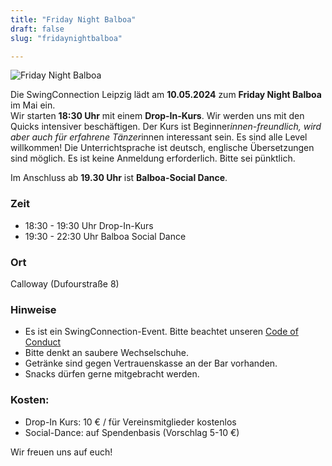 ```yaml
---
title: "Friday Night Balboa"
draft: false
slug: "fridaynightbalboa"

---
```


![Friday Night Balboa](../slider_fnb_mai_2024.png)

Die SwingConnection Leipzig lädt am **10.05.2024** zum **Friday Night Balboa** im Mai ein.  
Wir starten **18:30 Uhr** mit einem **Drop-In-Kurs**. Wir werden uns mit den Quicks intensiver beschäftigen. Der Kurs ist Beginner*innen-freundlich, wird aber auch für erfahrene Tänzer*innen interessant sein. Es sind alle Level willkommen! Die Unterrichtsprache ist deutsch, englische Übersetzungen sind möglich. Es ist keine Anmeldung erforderlich. Bitte sei pünktlich.

Im Anschluss ab **19.30 Uhr** ist **Balboa-Social Dance**. 

### Zeit
- 18:30 - 19:30 Uhr Drop-In-Kurs
- 19:30 - 22:30 Uhr Balboa Social Dance

### Ort
Calloway (Dufourstraße 8)

### Hinweise
- Es ist ein SwingConnection-Event. Bitte beachtet unseren [Code of Conduct](https://drive.google.com/file/d/1YkaUGv2HEB9FJ01FnjdeniP-5yl-rAqF/)
- Bitte denkt an saubere Wechselschuhe.  
- Getränke sind gegen Vertrauenskasse an der Bar vorhanden.  
- Snacks dürfen gerne mitgebracht werden.  

### Kosten:
- Drop-In Kurs: 10 € / für Vereinsmitglieder kostenlos
- Social-Dance: auf Spendenbasis (Vorschlag 5-10 €)

Wir freuen uns auf euch! 
